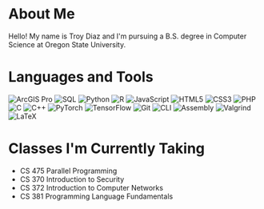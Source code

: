 # About Me
Hello! My name is Troy Diaz and I'm pursuing a B.S. degree in Computer Science at Oregon State University. 

# Languages and Tools

![ArcGIS Pro](https://img.shields.io/badge/ArcGIS%20Pro-34A853?style=for-the-badge&logo=esri&logoColor=white) 
![SQL](https://img.shields.io/badge/SQL-4479A1?style=for-the-badge&logo=postgresql&logoColor=white) 
![Python](https://img.shields.io/badge/Python-3776AB?style=for-the-badge&logo=python&logoColor=white) 
![R](https://img.shields.io/badge/R-276DC3?style=for-the-badge&logo=r&logoColor=white) 
![JavaScript](https://img.shields.io/badge/JavaScript-F7DF1E?style=for-the-badge&logo=javascript&logoColor=black) 
![HTML5](https://img.shields.io/badge/HTML5-E34F26?style=for-the-badge&logo=html5&logoColor=white) 
![CSS3](https://img.shields.io/badge/CSS3-1572B6?style=for-the-badge&logo=css3&logoColor=white) 
![PHP](https://img.shields.io/badge/PHP-777BB4?style=for-the-badge&logo=php&logoColor=white) 
![C](https://img.shields.io/badge/C-00599C?style=for-the-badge&logo=c&logoColor=white) 
![C++](https://img.shields.io/badge/C++-00599C?style=for-the-badge&logo=cplusplus&logoColor=white) 
![PyTorch](https://img.shields.io/badge/PyTorch-EE4C2C?style=for-the-badge&logo=pytorch&logoColor=white) 
![TensorFlow](https://img.shields.io/badge/TensorFlow-FF6F00?style=for-the-badge&logo=tensorflow&logoColor=white) 
![Git](https://img.shields.io/badge/Git-F05032?style=for-the-badge&logo=git&logoColor=white) 
![CLI](https://img.shields.io/badge/CLI-4EAA25?style=for-the-badge&logo=linux&logoColor=white) 
![Assembly](https://img.shields.io/badge/Assembly-525252?style=for-the-badge&logoColor=white) 
![Valgrind](https://img.shields.io/badge/Valgrind-009480?style=for-the-badge&logoColor=white) 
![LaTeX](https://img.shields.io/badge/LaTeX-008080?style=for-the-badge&logo=latex&logoColor=white)

# Classes I'm Currently Taking

- CS 475 Parallel Programming
- CS 370 Introduction to Security
- CS 372 Introduction to Computer Networks
- CS 381 Programming Language Fundamentals
